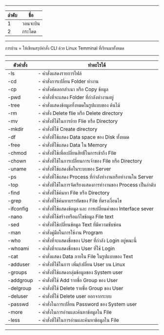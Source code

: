 
---------------------
|ลำดับ  |     ชื่อ    |
-------| -----------
|1     |  วอนจะบิน   |
|2     | กระโดด     |
---------------------

การบ้าน = ให้เขียนสรุปคำสั่ง CLI ด้วย Linux Temminal ที่เรียนมาทั้งหมด

---------------------------------------------------------------------
|   ตัวคำสั่ง   |                        ทำอะไรได้                       |
-------------|-------------------------------------------------------
|  -ls       |   - คำสั่งแสดงรายการไฟล์                                 |
|  -cd       |   - คำสั่งการเปลี่ยน Folder ทำงาน                         |
|  -cp       |   - คำสั่งคัดลอกสำเนา หรือ Copy ข้อมูล                     |
|  -pwd      |   - คำสั่งที่จะแสดง Folder ที่กำลังทำงานอยู่                  |   
|  -tree     |   - คำสั่งแสดงข้อมูลทั้งหมดในรูปแบบของ ต้นไม้                |
|  -rm       |   - คำสั่ง Delete flie หรือ Delete directory             |
|  -mv       |   - คำสั่งที่ใช้ในการย้าย Flie หรือ Directory                |
|  -mkdir    |   - คำสั่งที่ใช้ Create directory                          |
|  -df       |   - คำสั่งที่ใช้แสดง Data space ของ Disk ทั้งหมด            |
|  -free     |   - คำสั่งที่ใช้แสดง Data ใน Memory                        |
|  -chmod    |   - คำสั่งที่ใช้เพื่อเปลี่ยนสิทธิ์ในการเข้าถึง File                 |
|  -chown    |   - คำสั่งที่ใช้ในการเปลี่ยนการเจ้าของ File หรือ Directory      |
|  -uname    |   - คำสั่งที่ใช้แสดงชื่อในระบบของ Server                     |
|  -ps       |   - คำสั่งที่ใช้แสดง Process ที่กำลังทำงานหรือทำงานใน Server   |
|  -top      |   - คำสั่งที่ใช้ในการจัดเรียงแสดงการทำงานของ Process เป็นลำดับ  |
|  -find     |   - คำสั่งที่ใช้ค้นหา File หรือ Directory                    |
|  -grep     |   - คำสั่งที่ใช้ค้นหาบรรทัดของ File ที่ตรงเงื่อนไข               |
|  -ifconfig |   - คำสั่งที่ใช้แสดงข้อมูล และ การเปลี่ยนค่าของ Interface sever |
|  -nano     |   - คำสั่งที่ใช้สร้างหรือแก้ไขข้อมูล File text                  |
|  -sed      |   - คำสั่งที่ใช้เปลี่ยนข้อมูล Text ที่มีความซับซ่อน                |
|  -man      |   - คำสั่งคู่มือในการใช้งาน Program                          |
|  -who      |   - คำสั่งที่จะแสดงชื่อของ User ที่กำลัง Login อยู่ขณะนี้         |
|  -whoami   |   - คำสั่งที่จะแสดงชื่อของ User ที่ใช้ Login                   |
|  -cat      |   - คำสั่งแสดง Data ภายใน File ในรูปแบบของ Text          |
|  -adduser  |   - คำสั่งที่ใช้ในการ เพิ่ม/เปลี่ยน User บน Linux               |
|  -groups   |   - คำสั่งที่ใช้แสดงกลุ่มข้อมูลของ System user                 |
|  -addgroup |   - คำสั่งที่ใช้ Add รายชื่อ Group ของ User                   |
|  -delgroup |   - คำสั่งที่ใช้ Delete รายชื่อ Group ของ User                |
|  -deluser  |   - คำสั่งที่ใช้ Delete user ออกจากระบบ                     |
|  -passwd   |   - คำสั่งในการเปลี่ยน Password ของ System user             |
|  -more     |   - คำสั่งในการอ่านและค้นหาข้อมูลใน File                     |
|  -less     |   - คำสั่งที่ใช้ในการอ่านและค้นหาข้อมูลใน File                  |
----------------------------------------------------------------------
